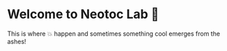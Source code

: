 # Welcome to Neotoc Lab 🧪

This is where 💥 happen and sometimes something cool emerges from the ashes!
